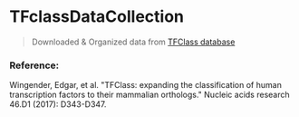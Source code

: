 # TFclassDataCollection
> Downloaded & Organized data from [TFClass database](http://tfclass.bioinf.med.uni-goettingen.de/index.jsf)

### Reference:
Wingender, Edgar, et al. "TFClass: expanding the classification of human transcription factors to their mammalian orthologs." Nucleic acids research 46.D1 (2017): D343-D347.
